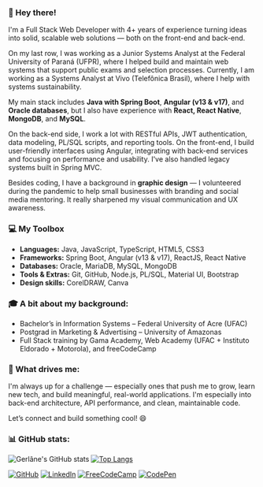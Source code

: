 ### 👋 Hey there!

I'm a Full Stack Web Developer with 4+ years of experience turning ideas into solid, scalable web solutions — both on the front-end and back-end.

On my last row, I was working as a Junior Systems Analyst at the Federal University of Paraná (UFPR), where I helped build and maintain web systems that support public exams and selection processes. Currently, I am working as a Systems Analyst at Vivo (Telefônica Brasil), where I help with systems sustainability.

My main stack includes **Java with Spring Boot**, **Angular (v13 & v17)**, and **Oracle databases**, but I also have experience with **React, React Native**, **MongoDB**, and **MySQL**.

On the back-end side, I work a lot with RESTful APIs, JWT authentication, data modeling, PL/SQL scripts, and reporting tools. On the front-end, I build user-friendly interfaces using Angular, integrating with back-end services and focusing on performance and usability. I've also handled legacy systems built in Spring MVC.

Besides coding, I have a background in **graphic design** — I volunteered during the pandemic to help small businesses with branding and social media mentoring. It really sharpened my visual communication and UX awareness.

### 💻 My Toolbox

- **Languages:** Java, JavaScript, TypeScript, HTML5, CSS3  
- **Frameworks:** Spring Boot, Angular (v13 & v17), ReactJS, React Native  
- **Databases:** Oracle, MariaDB, MySQL, MongoDB  
- **Tools & Extras:** Git, GitHub, Node.js, PL/SQL, Material UI, Bootstrap  
- **Design skills:** CorelDRAW, Canva

### 🎓 A bit about my background:

- Bachelor’s in Information Systems – Federal University of Acre (UFAC)  
- Postgrad in Marketing & Advertising – University of Amazonas  
- Full Stack training by Gama Academy, Web Academy (UFAC + Instituto Eldorado + Motorola), and freeCodeCamp

### 🚀 What drives me:

I'm always up for a challenge — especially ones that push me to grow, learn new tech, and build meaningful, real-world applications. I'm especially into back-end architecture, API performance, and clean, maintainable code.

Let’s connect and build something cool! 😄

### 📊 GitHub stats:

![Gerlâne's GitHub stats](https://github-readme-stats.vercel.app/api?username=gerlaneln&count_private=true&show_icons=true&theme=cobalt&hide=prs)
[![Top Langs](https://github-readme-stats.vercel.app/api/top-langs/?username=gerlaneln&layout=compact&theme=dracula)](https://github.com/anuraghazra/github-readme-stats)

[![GitHub](https://img.shields.io/badge/github-%23121011.svg?style=for-the-badge&logo=github&logoColor=white)](https://github.com/gerlaneDev)
[![LinkedIn](https://img.shields.io/badge/linkedin-%230077B5.svg?style=for-the-badge&logo=linkedin&logoColor=white)](https://www.linkedin.com/in/gerlaneln/)
[![FreeCodeCamp](https://img.shields.io/badge/Freecodecamp-%23123.svg?&style=for-the-badge&logo=freecodecamp&logoColor=green)](https://www.freecodecamp.org/gerlaneln)
[![CodePen](https://img.shields.io/badge/Codepen-000000?style=for-the-badge&logo=codepen&logoColor=white)](https://codepen.io/gerlima96)
